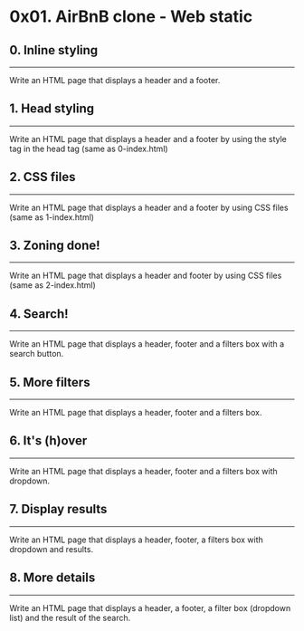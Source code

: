 # 0x01. AirBnB clone - Web static
## 0. Inline styling
***
Write an HTML page that displays a header and a footer.

## 1. Head styling
***
Write an HTML page that displays a header and a footer by using the style tag in the head tag (same as 0-index.html)

## 2. CSS files
***
Write an HTML page that displays a header and a footer by using CSS files (same as 1-index.html)

## 3. Zoning done!
***
Write an HTML page that displays a header and footer by using CSS files (same as 2-index.html)

## 4. Search!
***
Write an HTML page that displays a header, footer and a filters box with a search button.

## 5. More filters
***
Write an HTML page that displays a header, footer and a filters box.

## 6. It's (h)over
***
Write an HTML page that displays a header, footer and a filters box with dropdown.

## 7. Display results
***
Write an HTML page that displays a header, footer, a filters box with dropdown and results.

## 8. More details
***
Write an HTML page that displays a header, a footer, a filter box (dropdown list) and the result of the search.

